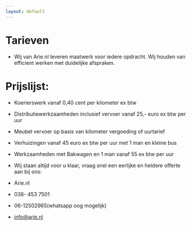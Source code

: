 ```yaml
---
layout: default
---
```


# Tarieven

* Wij van Arie.nl leveren maatwerk voor iedere opdracht. Wij houden van efficient werken met duidelijke afspraken. 

# Prijslijst:

* Koerierswerk vanaf 0,40 cent per kilometer ex btw

* Distributiewerkzaamheden inclusief vervoer vanaf 25,- euro ex btw per uur

* Meubel vervoer op basis van kilometer vergoeding of uurtarief

* Verhuizingen vanaf 45 euro ex btw per uur met 1 man en kleine bus

* Werkzaamheden met Bakwagen en 1 man vanaf 55 ex btw per uur

* Wij staan altijd voor u klaar, vraag snel een eerlijke en heldere offerte aan bij ons:

* Arie.nl
* 038- 453 7501
* 06-12502965(whatsapp oog mogelijk)
* info@arie.nl
